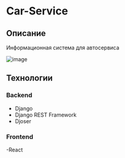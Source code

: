# Car-Service

## Описание

Информационная система для автосервиса

![image](https://github.com/user-attachments/assets/92dcf48b-8788-4cb1-a2a1-90e844e84c77)

## Технологии

### Backend

- Django
- Django REST Framework
- Djoser

### Frontend

-React
